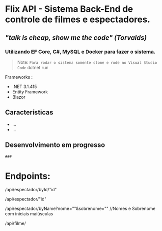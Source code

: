 # Flix API - Sistema Back-End de controle de filmes e espectadores.

## _"talk is cheap, show me the code" (Torvalds)_

### Utilizando EF Core, C#, MySQL e Docker para fazer o sistema.

> Note: `Para rodar o sistema somente clone e rode no Visual Studio Code` 
> dotnet run 

Frameworks :

- .NET 3.1.415
- Entity Framework
- Blazor 

## Características

- ...
- ...


## Desenvolvimento em progresso
```cs
###
```


# Endpoints:

/api/espectador/byId/"id"

/api/espectador/"id"

/api/espectador/byName?nome=""&sobrenome="" //Nomes e Sobrenome com iniciais maiúsculas

/api/filme/

